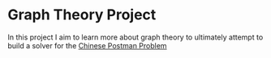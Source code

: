 # Graph Theory Project

In this project I aim to learn more about graph theory to ultimately attempt to build a solver for the [Chinese Postman Problem](https://en.wikipedia.org/wiki/Chinese_postman_problem)
